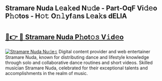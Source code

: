 ## Stramare Nuda L𝚎a𝚔ed N𝚞𝚍e - Part-OqF Vi𝚍𝚎o P𝚑𝚘tos - H𝚘𝚝 O𝚗𝚕yf𝚊ns L𝚎a𝚔s dELlA

# <h2><a href="http://kfccmu.oniu.top/?m=Stramare+Nuda">🔗👉 🔴 Stramare Nuda P𝚑ot𝚘𝚜 V𝚒d𝚎o</a></h2>

[![Stramare Nuda Nu𝚍e𝚜](https://i.imgur.com/0qMVB7G.gif)](http://kfccmu.oniu.top/?m=Stramare+Nuda)
Digital content provider and web entertainer Stramare Nuda, known for distributing dance and lifestyle knowledge through solo and collaborative dance routines and short videos. Skilled musician Stramare Nuda, celebrated for their exceptional talents and accomplishments in the realm of music.  
